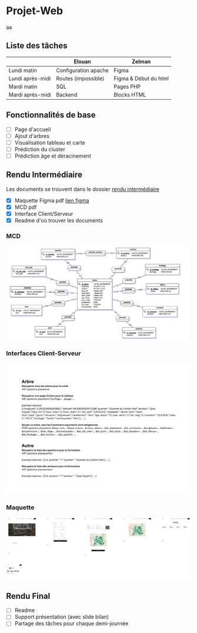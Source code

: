 # Projet-Web

aa

## Liste des tâches

|                  | Elouan               | Zelman                |
|------------------|----------------------|-----------------------|
| Lundi matin      | Configuration apache | Figma                 |
| Lundi après-midi | Routes (impossible)  | Figma & Début du html |
| Mardi matin      | SQL                  | Pages PHP             |
| Mardi après-midi | Backend              | Blocks HTML           |

## Fonctionnalités de base

- [ ] Page d'accueil
- [ ] Ajout d'arbres
- [ ] Visualisation tableau et carte
- [ ] Prédiction du cluster
- [ ] Prédiction âge et déracinement

## Rendu Intermédiaire

Les documents se trouvent dans le dossier [rendu intermédiaire](./rendu_intermediaire/)

- [x] Maquette Figma pdf [lien figma](https://www.figma.com/design/wBkDKv9k42slwQ001P6LNQ/ProjetWeb?node-id=0-1&t=xsehOe0UXzx57aVn-1)
- [x] MCD pdf
- [x] Interface Client/Serveur
- [x] Readme d'où trouver les documents

### MCD

![mcd](./rendu_intermediaire/MCD.png)

### Interfaces Client-Serveur

![ics](<./rendu_intermediaire/interfaces_client_serveur.jpg>)

### Maquette

![figma](./rendu_intermediaire/figma.png)

## Rendu Final

- [ ] Readme
- [ ] Support présentation (avec slide bilan)
- [ ] Partage des tâches pour chaque demi-journée
